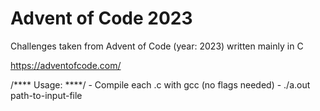 # Advent of Code 2023

Challenges taken from Advent of Code (year: 2023) written mainly in C

https://adventofcode.com/

/**** Usage: ****/
    - Compile each .c with gcc (no flags needed)
    - ./a.out path-to-input-file
